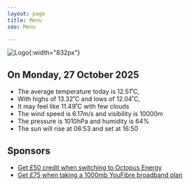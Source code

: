 ```yaml
---
layout: page
title: Menu
seo: Menu

---
```


![Logo](/images/logo.jpg){:width="832px"}

<!-- weather_marker starts -->
## On Monday, 27 October 2025

- The average temperature today is 12.51˚C,
- With highs of 13.32˚C and lows of 12.04˚C,
- It may feel like 11.49˚C with few clouds
- The wind speed is 6.17m/s and visibility is 10000m
- The pressure is 1010hPa and humidity is 64%
- The sun will rise at 06:53 and set at 16:50

<!-- weather_marker ends -->

## Sponsors

- [Get £50 credit when switching to Octopus Energy](https://bit.ly/3oD1nnS)
- [Get £75 when taking a 1000mb YouFibre broadband plan](https://aklam.io/91zWhU?)
